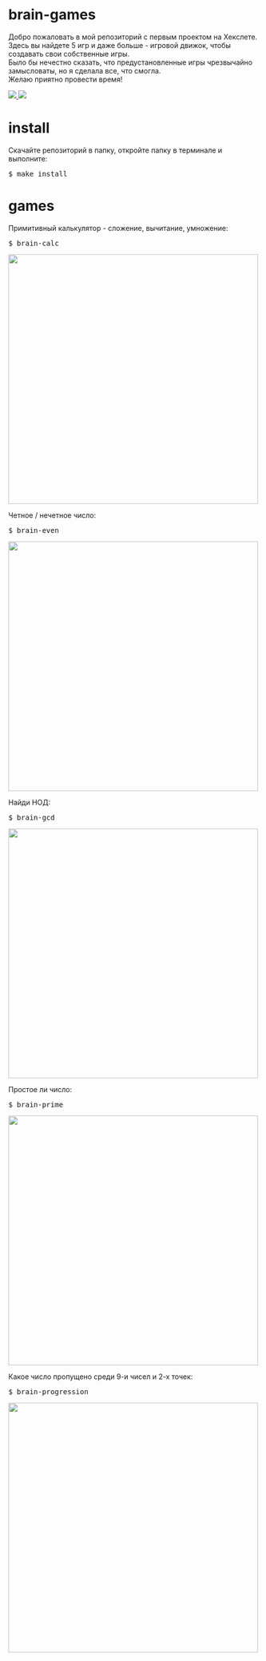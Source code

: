 # brain-games

Добро пожаловать в мой репозиторий с первым проектом на Хекслете.
<br>Здесь вы найдете 5 игр и даже больше - игровой движок, чтобы создавать свои собственные игры.
<br>Было бы нечестно сказать, что предустановленные игры чрезвычайно замысловаты,
но я сделала все, что смогла.
<br>Желаю приятно провести время!

<a href="https://codeclimate.com/github/tek-gal/frontend-project-lvl1/maintainability">
  <img src="https://api.codeclimate.com/v1/badges/f6a0553eccf9656461c8/maintainability" />
</a>
<a href="https://travis-ci.org/tek-gal/frontend-project-lvl1">
  <img src="https://travis-ci.com/tek-gal/frontend-project-lvl1.svg?branch=master" />
</a>
<br>

# install
Скачайте репозиторий в папку, откройте папку в терминале и выполните:
<pre>$ make install</pre>

# games
Примитивный калькулятор - сложение, вычитание, умножение:
<pre>$ brain-calc</pre>
<a href="https://asciinema.org/a/Di5YvIwn7KBqsMMCYNQas9hjj"><img src="https://asciinema.org/a/Di5YvIwn7KBqsMMCYNQas9hjj.png" width="500"/></a>

Четное / нечетное число:
<pre>$ brain-even</pre>
<a href="https://asciinema.org/a/2MvW4W0Vsd2tyfHLmhVLATX5v"><img src="https://asciinema.org/a/2MvW4W0Vsd2tyfHLmhVLATX5v.png" width="500"/></a>

Найди НОД:
<pre>$ brain-gcd</pre>
<a href="https://asciinema.org/a/ZMcu3IY6Mzf98ZEQULRvnEUo3"><img src="https://asciinema.org/a/ZMcu3IY6Mzf98ZEQULRvnEUo3.png" width="500"/></a>

Простое ли число:
<pre>$ brain-prime</pre>
<a href="https://asciinema.org/a/G29LfNoI9CFC5lKNYmcp7ffjl"><img src="https://asciinema.org/a/G29LfNoI9CFC5lKNYmcp7ffjl.png" width="500"/></a>

Какое число пропущено среди 9-и чисел и 2-х точек:
<pre>$ brain-progression</pre>
<a href="https://asciinema.org/a/OyCJrHjKSmviJS6IcRkVvKT7M"><img src="https://asciinema.org/a/OyCJrHjKSmviJS6IcRkVvKT7M.png" width="500"/></a>
